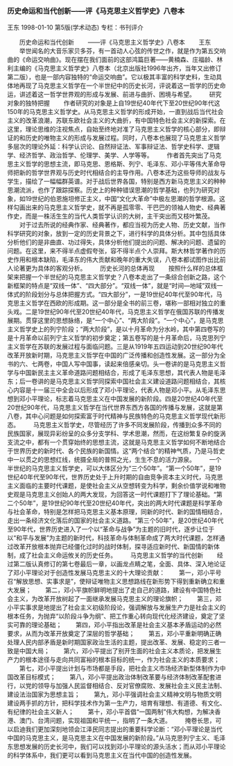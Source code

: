 ### 历史命运和当代创新——评《马克思主义哲学史》八卷本
王东
1998-01-10
第5版(学术动态)
专栏：书刊评介

　　历史命运和当代创新
　　——评《马克思主义哲学史》八卷本
　　王东
　　举世闻名的大音乐家贝多芬，有一首动人心弦的传世之作，就是作为第五交响曲的《命运交响曲》。现在摆在我们面前的这部鸿篇巨著——黄楠森、庄福龄、林利主编的《马克思主义哲学史》八卷本（北京出版社1996年出齐，当年又出修订第二版），也是一部内容独特的“命运交响曲”。它以极其丰富的科学史料，生动具体地再现了马克思主义哲学在一个半世纪中的历史长河，评说着这一哲学的历史命运，讲述着这一哲学世界观的形成与发展、前进与曲折、困境与希望。
　　研究对象的独特把握
　　作者研究的对象是上自19世纪40年代下至20世纪90年代这150年的马克思主义哲学史。从马克思主义哲学的形成开始，一直到战后当代社会主义的改革浪潮，苏联东欧社会主义的大曲折，有中国特色社会主义的新探索。在这里，理论思维的注视焦点，自始至终地对准了马克思主义哲学的核心部分，即辩证的和历史的唯物主义的形成与发展过程。同时，八卷本也展现了马克思主义哲学多层次的理论外延：科学认识论、自然辩证法、军事辩证法、哲学史科学、逻辑学、经济哲学、政治哲学、伦理学、美学、人学等等。
　　作者首先突出了马克思主义哲学的思想主流，即马克思、恩格斯、列宁、毛泽东、邓小平等伟大革命导师把新的哲学世界观与历史时代相结合的主导作用。八卷本还为这些导师的战友与学生，描绘了一幅幅群英谱。对于战后世界各国，特别是西方新马克思主义的种种思潮流派，也作了跟踪探察。历史上的种种错误思潮的哲学基础，也列为研究对象，如19世纪的伯恩施坦修正主义，中国“文化大革命”中极左思潮的哲学根源。这样勾画出来的马克思主义哲学史，就不再是孤零零、干巴巴的领袖人物史、经典著作史，而是一株活生生的当代人类哲学认识的大树，主干突出而又枝叶繁茂。
　　对于过去所说的经典作家、经典著作，都应当视为历史人物、历史文献，当作科学研究的对象，放到一定的历史背景之下，进行科学的具体分析。其中包括具体分析他们的是非曲直、功过得失，具体分析他们提出的问题、解决的问题、遗留的问题。在这里，来不得半点虚假夸张，容不得半点个人崇拜。斯大林哲学著作的历史作用和根本缺陷，毛泽东的伟大贡献和晚年的重大失误，八卷本都试图作出比前人论著更为具体的客观分析。
　　历史长河的总体再现
　　按照什么样的总体框架来把握一个半世纪的马克思主义哲学史？八卷本走出了一条综合创新之路，这个新框架的特点是“双线一体”、“四大部分”。“双线一体”，就是“时间—地域”双线一体式的阶段划分与总体把握方式。“四大部分”，一是19世纪40年代至90年代，马克思主义哲学在西欧的形成期。这一部分是全书的前三卷，堪称一部相对独立的重头戏。二是19世纪90年代至20世纪40年代，马克思主义哲学在俄国苏联的传播发展期。贯穿这里的思想脉络，是“一个中心”、“两大阶段”。“一个中心”，是马克思主义哲学史上的列宁阶段；“两大阶段”，是以十月革命为分水岭，其中第四卷写的是十月革命以前列宁主义哲学的初步奠定；第五卷写的是十月革命后，马克思列宁主义哲学在苏联的发展过程与面临问题。三是从1919年五四运动到20世纪90年代改革开放新时期，马克思主义哲学在中国的广泛传播和创造性发展。这一部分为全书的六、七两卷，中国人写中国事，读起来倍感亲切。头一卷讲的是马克思主义哲学与中国新民主主义革命道路问题相结合，形成了毛泽东思想，其代表人物是毛泽东；后一卷讲的是马克思主义哲学同探索中国社会主义建设道路问题相结合，其核心内容是十一届三中全会以后形成了邓小平理论，代表人物是邓小平。从毛泽东思想到邓小平理论，标志着马克思主义在中国发展的新阶段。四是20世纪40年代至20世纪90年代，马克思主义哲学在当代世界东西方各国的传播与发展，这就是第八卷，其中心问题是如何探索富于时代精神与民族特色的马克思主义哲学现代新形态。
　　马克思主义哲学史，尽管经历了许多不同发展阶段，传播到众多不同的民族国家，展现异彩纷呈的众多分支学科、学术思潮，然而，在这纷繁复杂的旋涡支流之中，都有一个贯穿始终的思想主流，这就是马克思主义哲学如何不断地结合于世界历史的新时代、各个民族的新国情。这“两个结合”的精神气质，乃是马哲史中一以贯之的思想红线，统摄全局的普照之光，生生不息的活力源泉。
　　一个半世纪的马克思主义哲学史，可以大体区分为“三个50年”。“第一个50年”，是19世纪40年代至90年代，世界历史处于上升时期的自由竞争资本主义时代，马克思主义面临的主要时代课题，是使社会主义从空想转变为科学，剩余价值学说和唯物史观是马克思主义创始人的两大发现，为回答这一时代课题打下了理论基础。“第二个50年”，是19世纪90年代至20世纪40年代，突出的两大时代课题是科学革命与社会革命，特别是怎样把马克思主义基本原理，同新的时代、新的国情相结合，走出一条经济文化落后的国家的社会主义道路。“第三个50年”，是20世纪40年代至90年代，世界历史进入了一个以“革命与战争”为主题的旧时代，逐步让位于以“和平与发展”为主题的新时代，科技革命与体制革命成了两大时代课题，怎样通过改革开放根本抛弃已经僵化过时的战时体制，探寻适应新时代、新国情的新体制，成了社会主义命运攸关的历史任务。
　　马克思主义哲学的当代创新
　　经过第二版认真修订的第七卷最后一章，以画龙点睛之笔，全面、具体、深入地论证了邓小平理论对于创造性发展马克思主义的十大理论贡献：
　　第一，邓小平号召“解放思想、实事求是”，使辩证唯物主义思想路线在新形势下得到重新确立和重大发展；
　　第二，邓小平旗帜鲜明地提出了走自己的道路，建设有中国特色社会主义，为改革开放树起了一面继承发展马克思主义的理论旗帜；
　　第三，邓小平实事求是地提出了社会主义初级阶段论，强调解放与发展生产力是社会主义的根本任务，为抛弃“以阶段斗争为纲”、把工作重心转向现代化经济建设，奠定了坚实可靠的理论基础；
　　第四，邓小平指出改革是社会主义基本矛盾运动的必然要求，从而为改革开放奠定了深层的哲学基础；
　　第五，邓小平重新明确正确处理人民内部矛盾是新时期国家政治生活的主题，提出改革、发展、稳定的三者一致是中国大局；
　　第六，邓小平提出了别开生面的社会主义本质论，把发展生产力的根本途径与走向共同富裕的根本目标的统一，作为社会主义的本质要求；
　　第七，邓小平提出计划与市场都是手段，把社会主义市场经济新型体制作为中国改革目标模式；
　　第八，邓小平提出政治体制改革要与经济体制改革配套进行，以党的领导与加强人民监督相结合、反对官僚腐败、发展社会主义民主法制、建设法治国家为思想主旨；
　　第九，邓小平强调社会主义精神文明与物质文明建设两手抓的方针，把科学技术作为第一生产力，培育有理想、有道德、有文化、有纪律的社会主义新人；
　　第十，邓小平首倡“一国两制”伟大构想，为解决香港、澳门、台湾问题，实现祖国和平统一，指明了一条大道。
　　掩卷长思，可以启迪我们更加深刻地领会江泽民同志提出的重要科学论断：“邓小平理论是当代中国的马克思主义，是马克思主义在中国发展的新阶段。”从马克思列宁主义、毛泽东思想发展的历史长河中，我们可以找到邓小平理论的源头活水；而从邓小平理论的科学体系中，我们更可以看到马克思主义在当代中国的创造性发展。
